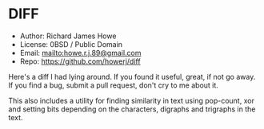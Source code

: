 # DIFF

* Author: Richard James Howe
* License: 0BSD / Public Domain
* Email: <mailto:howe.r.j.89@gmail.com>
* Repo: <https://github.com/howerj/diff>

Here's a diff I had lying around. If you found it useful, great, if not go
away. If you find a bug, submit a pull request, don't cry to me about it.

This also includes a utility for finding similarity in text using pop-count,
xor and setting bits depending on the characters, digraphs and trigraphs in the
text.
